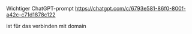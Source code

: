 Wichtiger ChatGPT-prompt https://chatgpt.com/c/6793e581-86f0-800f-a42c-c71d1878c122

ist für das verbinden mit domain



